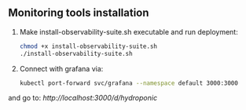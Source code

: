 ## Monitoring tools installation

1. Make install-observability-suite.sh executable and run deployment:
    ```bash
    chmod +x install-observability-suite.sh
    ./install-observability-suite.sh
    ```

2. Connect with grafana via:
    ```bash
    kubectl port-forward svc/grafana --namespace default 3000:3000
    ```

and go to:
*http://localhost:3000/d/hydroponic*